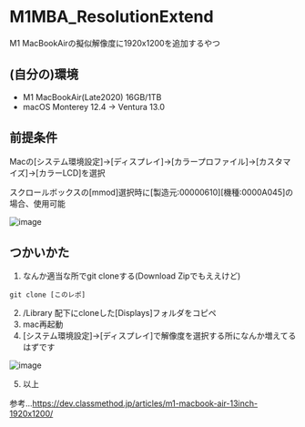 # M1MBA_ResolutionExtend

M1 MacBookAirの擬似解像度に1920x1200を追加するやつ

## (自分の)環境

- M1 MacBookAir(Late2020) 16GB/1TB
- macOS Monterey 12.4 -> Ventura 13.0

## 前提条件

Macの[システム環境設定]->[ディスプレイ]->[カラープロファイル]->[カスタマイズ]->[カラーLCD]を選択  
  
スクロールボックスの[mmod]選択時に[製造元:00000610][機種:0000A045]の場合、使用可能  
  
![image](https://user-images.githubusercontent.com/78929673/171062061-5d24f348-1c8e-439e-ae80-5148f37cecca.png)

## つかいかた

1. なんか適当な所でgit cloneする(Download Zipでもええけど)
```
git clone [このレポ]
```

2. /Library 配下にcloneした[Displays]フォルダをコピペ
3. mac再起動
4. [システム環境設定]->[ディスプレイ]で解像度を選択する所になんか増えてるはずです  
  
![image](https://user-images.githubusercontent.com/78929673/171062510-54a5dd55-2c39-4e38-9887-331b8f66b94d.png)

5. 以上

参考...https://dev.classmethod.jp/articles/m1-macbook-air-13inch-1920x1200/
